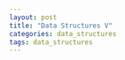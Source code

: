 ```yaml
---
layout: post
title: "Data Structures V"
categories: data_structures
tags: data_structures
---
```




##


